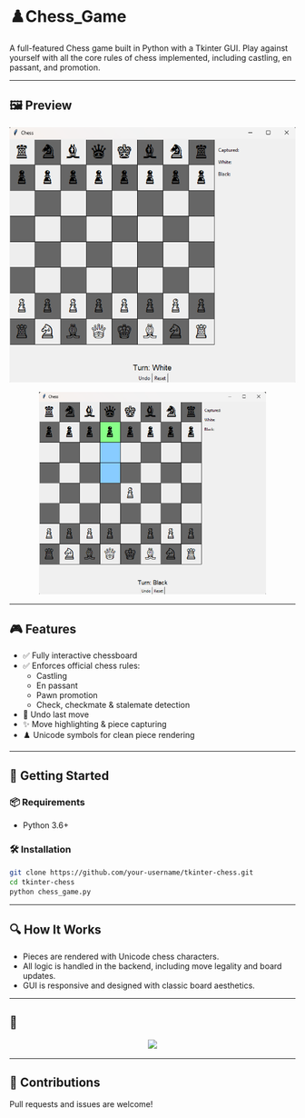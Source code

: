 


# ♟️Chess_Game

A full-featured Chess game built in Python with a Tkinter GUI. Play against yourself with all the core rules of chess implemented, including castling, en passant, and promotion.

---

## 🖼️ Preview

<p align="center">
  <img src="images/screenshot1.png" alt="Chess Board Screenshot">
</p>

<p align="center">
  <img src="images/screenshot2.png" width="400" alt="Move Highlighting">
</p>

---

## 🎮 Features

- ✅ Fully interactive chessboard
- ✅ Enforces official chess rules:
  - Castling
  - En passant
  - Pawn promotion
  - Check, checkmate & stalemate detection
- 🔁 Undo last move
- ✨ Move highlighting & piece capturing
- ♟️ Unicode symbols for clean piece rendering

---

## 🚀 Getting Started

### 📦 Requirements

- Python 3.6+

### 🛠 Installation

```bash
git clone https://github.com/your-username/tkinter-chess.git
cd tkinter-chess
python chess_game.py
````

---

## 🔍 How It Works

* Pieces are rendered with Unicode chess characters.
* All logic is handled in the backend, including move legality and board updates.
* GUI is responsive and designed with classic board aesthetics.

---


## 📸 

<p align="center">
  <img src="images/screenshot3.png" width="400">
</p>

---

## 🤝 Contributions

Pull requests and issues are welcome!


